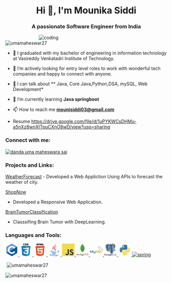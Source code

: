 <h1 align="center">Hi 👋, I'm Mounika Siddi</h1>
<h3 align="center">A passionate Software Engineer from India</h3>
<img align="right" alt="coding" width="400" src="https://user-images.githubusercontent.com/55389276/140866485-8fb1c876-9a8f-4d6a-98dc-08c4981eaf70.gif">

<p align="left"> <img src="https://komarev.com/ghpvc/?username=umamaheswar27&label=Profile%20views&color=0e75b6&style=flat" alt="umamaheswar27" /> </p>

- 🔭 I graduated with my bachelor of engineering in information technology at Vasireddy Venkatadri Institute of Technology.

- 🤝 I’m actively looking for entry level roles to work with wonderful tech companies and happy to connect with anyone.
  
- 💬 I can talk about ** Java, Core Java,Python,DSA, mySQL, Web Development*

- 🌱 I’m currently learning **Java springboot**

- 📫 How to reach me **mounisiddi03@gmail.com**

- Resume https://drive.google.com/file/d/1uPYKWCsDHMu-a5nXz8wnXITpuCXnO8wD/view?usp=sharing

<h3 align="left">Connect with me:</h3>
<p align="left">
<a href="[(https://www.linkedin.com/in/siddi-mounika/)]" target="blank"><img align="center" src="https://raw.githubusercontent.com/rahuldkjain/github-profile-readme-generator/master/src/images/icons/Social/linked-in-alt.svg" alt="danda uma maheswara sai" height="30" width="40" /></a>
</p>
<h3 align="left">Projects and Links:</h3>
<a href=" https://mounikasiddi.github.io/WeatherForecast/">WeatherForecast</a>
- Developed a Web Appliction Using APIs to forecast the weather of city. 

<a href="ecommers-ten.vercel.app">ShopNow</a>

- Developed a Responsive Web Application.

<a href="https://github.com/MounikaSiddi/Brain-Tumor-Classification">BrainTumorClassification</a>
- Classsifing Brain Tumor with DeepLearning.
<h3 align="left">Languages and Tools:</h3>
<p align="left"> <a href="https://www.cprogramming.com/" target="_blank" rel="noreferrer"> <img src="https://raw.githubusercontent.com/devicons/devicon/master/icons/c/c-original.svg" alt="c" width="40" height="40"/> </a> <a href="https://www.w3schools.com/css/" target="_blank" rel="noreferrer"> <img src="https://raw.githubusercontent.com/devicons/devicon/master/icons/css3/css3-original-wordmark.svg" alt="css3" width="40" height="40"/> </a> <a href="https://www.w3.org/html/" target="_blank" rel="noreferrer"> <img src="https://raw.githubusercontent.com/devicons/devicon/master/icons/html5/html5-original-wordmark.svg" alt="html5" width="40" height="40"/> </a> <a href="https://www.java.com" target="_blank" rel="noreferrer"> <img src="https://raw.githubusercontent.com/devicons/devicon/master/icons/java/java-original.svg" alt="java" width="40" height="40"/> </a> <a href="https://developer.mozilla.org/en-US/docs/Web/JavaScript" target="_blank" rel="noreferrer"> <img src="https://raw.githubusercontent.com/devicons/devicon/master/icons/javascript/javascript-original.svg" alt="javascript" width="40" height="40"/> </a> <a href="https://www.mongodb.com/" target="_blank" rel="noreferrer"> <img src="https://raw.githubusercontent.com/devicons/devicon/master/icons/mongodb/mongodb-original-wordmark.svg" alt="mongodb" width="40" height="40"/> </a> <a href="https://www.mysql.com/" target="_blank" rel="noreferrer"> <img src="https://raw.githubusercontent.com/devicons/devicon/master/icons/mysql/mysql-original-wordmark.svg" alt="mysql" width="40" height="40"/> </a> <a href="https://www.postgresql.org" target="_blank" rel="noreferrer"> <img src="https://raw.githubusercontent.com/devicons/devicon/master/icons/postgresql/postgresql-original-wordmark.svg" alt="postgresql" width="40" height="40"/> </a> <a href="https://www.python.org" target="_blank" rel="noreferrer"> <img src="https://raw.githubusercontent.com/devicons/devicon/master/icons/python/python-original.svg" alt="python" width="40" height="40"/> </a> <a href="https://spring.io/" target="_blank" rel="noreferrer"> <img src="https://www.vectorlogo.zone/logos/springio/springio-icon.svg" alt="spring" width="40" height="40"/> </a> </p>


<p>&nbsp;<img align="center" src="https://github-readme-stats.vercel.app/api?username=umamaheswar27&show_icons=true&locale=en" alt="umamaheswar27" /></p>

<p><img align="center" src="https://github-readme-streak-stats.herokuapp.com/?user=umamaheswar27&" alt="umamaheswar27" /></p>
